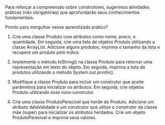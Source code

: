 Para reforçar a compreensão sobre construtores, sugerimos atividades práticas (não obrigatórias) que aprofundarão seus
conhecimentos fundamentais.

Pronto para mergulhar nesse aprendizado prático?

1. Crie uma classe Produto com atributos como nome, preco, e quantidade. Em seguida, crie uma lista de objetos Produto
utilizando a classe ArrayList. Adicione alguns produtos, imprima o tamanho da lista e recupere um produto pelo índice.

2. Implemente o método toString() na classe Produto para retornar uma representação em texto do objeto. Em seguida, imprima
a lista de produtos utilizando o método System.out.println().

3. Modifique a classe Produto para incluir um construtor que aceite parâmetros para inicializar os atributos. Em
seguida, crie objetos Produto utilizando esse novo construtor.

4. Crie uma classe ProdutoPerecivel que herde de Produto. Adicione um atributo dataValidade e um construtor que utilize
o construtor da classe mãe (super) para inicializar os atributos herdados. Crie um objeto ProdutoPerecivel e imprima
seus valores.